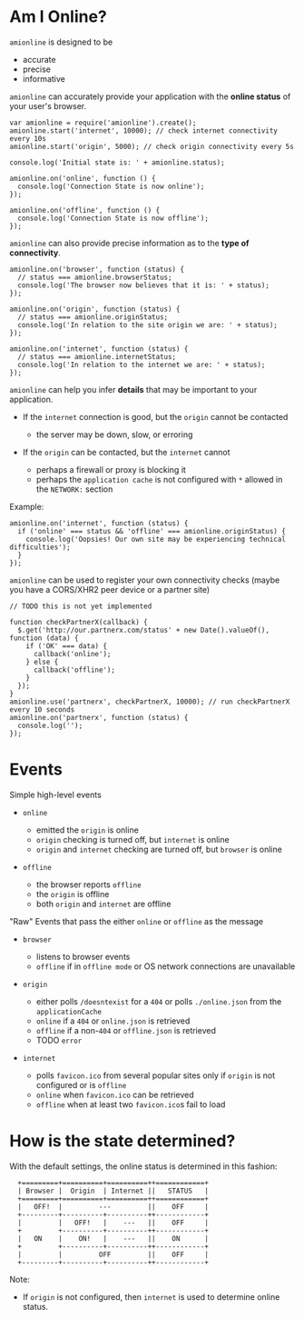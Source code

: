Am I Online?
====

`amionline` is designed to be

  * accurate
  * precise
  * informative


`amionline` can accurately provide your application with the **online status** of your user's browser.

    var amionline = require('amionline').create();
    amionline.start('internet', 10000); // check internet connectivity every 10s
    amionline.start('origin', 5000); // check origin connectivity every 5s

    console.log('Initial state is: ' + amionline.status);

    amionline.on('online', function () {
      console.log('Connection State is now online');
    });

    amionline.on('offline', function () {
      console.log('Connection State is now offline');
    });


`amionline` can also provide precise information as to the **type of connectivity**.

    amionline.on('browser', function (status) {
      // status === amionline.browserStatus;
      console.log('The browser now believes that it is: ' + status);
    });

    amionline.on('origin', function (status) {
      // status === amionline.originStatus;
      console.log('In relation to the site origin we are: ' + status);
    });

    amionline.on('internet', function (status) {
      // status === amionline.internetStatus;
      console.log('In relation to the internet we are: ' + status);
    });


`amionline` can help you infer **details** that may be important to your application.

  * If the `internet` connection is good, but the `origin` cannot be contacted
    * the server may be down, slow, or erroring

  * If the `origin` can be contacted, but the `internet` cannot
    * perhaps a firewall or proxy is blocking it
    * perhaps the `application cache` is not configured with `*` allowed in the `NETWORK:` section

Example:

    amionline.on('internet', function (status) {
      if ('online' === status && 'offline' === amionline.originStatus) {
        console.log('Oopsies! Our own site may be experiencing technical difficulties');
      }
    });


`amionline` can be used to register your own connectivity checks
(maybe you have a CORS/XHR2 peer device or a partner site)

    // TODO this is not yet implemented

    function checkPartnerX(callback) {
      $.get('http://our.partnerx.com/status' + new Date().valueOf(), function (data) {
        if ('OK' === data) {
          callback('online');
        } else {
          callback('offline');
        }
      });
    }
    amionline.use('partnerx', checkPartnerX, 10000); // run checkPartnerX every 10 seconds
    amionline.on('partnerx', function (status) {
      console.log('');
    });

Events
====

Simple high-level events

  * `online`
    * emitted the `origin` is online
    * `origin` checking is turned off, but `internet` is online
    * `origin` and `internet` checking are turned off, but `browser` is online

  * `offline`
    * the browser reports `offline`
    * the `origin` is offline
    * both `origin` and `internet` are offline

"Raw" Events that pass the either `online` or `offline` as the message

  * `browser`
    * listens to browser events
    * `offline` if in `offline mode` or OS network connections are unavailable

  * `origin`
    * either polls `/doesntexist` for a `404` or polls `./online.json` from the `applicationCache`
    * `online` if a `404` or `online.json` is retrieved
    * `offline` if a non-`404` or `offline.json` is retrieved
    * TODO `error`

  * `internet`
    * polls `favicon.ico` from several popular sites only if `origin` is not configured or is `offline`
    * `online` when `favicon.ico` can be retrieved
    * `offline` when at least two `favicon.ico`s fail to load

How is the state determined?
====

With the default settings, the online status is determined in this fashion:

      +=========+==========+==========++============+
      | Browser |  Origin  | Internet ||   STATUS   |
      +=========+==========+==========++============+
      |   OFF!  |         ---         ||    OFF     |
      +---------+----------+----------++------------+
      |         |   OFF!   |    ---   ||    OFF     |
      +         +----------+----------++------------+
      |   ON    |    ON!   |    ---   ||    ON      |
      +         +----------+----------++------------+
      |         |         OFF         ||    OFF     |
      +---------+----------+----------++------------+

Note:

  * If `origin` is not configured, then `internet` is used to determine online status.
